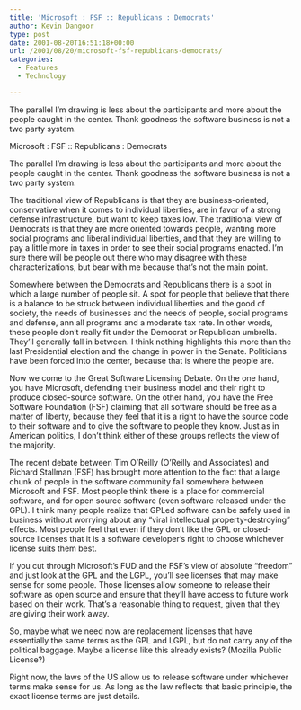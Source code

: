 ```yaml
---
title: 'Microsoft : FSF :: Republicans : Democrats'
author: Kevin Dangoor
type: post
date: 2001-08-20T16:51:18+00:00
url: /2001/08/20/microsoft-fsf-republicans-democrats/
categories:
  - Features
  - Technology

---
```

The parallel I&#8217;m drawing is less about the participants and more about the people caught in the center. Thank goodness the software business is not a two party system.

Microsoft : FSF :: Republicans : Democrats

The parallel I&#8217;m drawing is less about the participants and more about the people caught in the center. Thank goodness the software business is not a two party system.

The traditional view of Republicans is that they are business-oriented, conservative when it comes to individual liberties, are in favor of a strong defense infrastructure, but want to keep taxes low. The traditional view of Democrats is that they are more oriented towards people, wanting more social programs and liberal individual liberties, and that they are willing to pay a little more in taxes in order to see their social programs enacted. I&#8217;m sure there will be people out there who may disagree with these characterizations, but bear with me because that&#8217;s not the main point.
  
<!--more-->


  
Somewhere between the Democrats and Republicans there is a spot in which a large number of people sit. A spot for people that believe that there is a balance to be struck between individual liberties and the good of society, the needs of businesses and the needs of people, social programs and defense, ann all programs and a moderate tax rate. In other words, these people don&#8217;t really fit under the Democrat or Republican umbrella. They&#8217;ll generally fall in between. I think nothing highlights this more than the last Presidential election and the change in power in the Senate. Politicians have been forced into the center, because that is where the people are.
  
Now we come to the Great Software Licensing Debate. On the one hand, you have Microsoft, defending their business model and their right to produce closed-source software. On the other hand, you have the Free Software Foundation (FSF) claiming that all software should be free as a matter of liberty, because they feel that it is a right to have the source code to their software and to give the software to people they know. Just as in American politics, I don&#8217;t think either of these groups reflects the view of the majority.
  
The recent debate between Tim O&#8217;Reilly (O&#8217;Reilly and Associates) and Richard Stallman (FSF) has brought more attention to the fact that a large chunk of people in the software community fall somewhere between Microsoft and FSF. Most people think there is a place for commercial software, and for open source software (even software released under the GPL). I think many people realize that GPLed software can be safely used in business without worrying about any &#8220;viral intellectual property-destroying&#8221; effects. Most people feel that even if they don&#8217;t like the GPL or closed-source licenses that it is a software developer&#8217;s right to choose whichever license suits them best.
  
If you cut through Microsoft&#8217;s FUD and the FSF&#8217;s view of absolute &#8220;freedom&#8221; and just look at the GPL and the LGPL, you&#8217;ll see licenses that may make sense for some people. Those licenses allow someone to release their software as open source and ensure that they&#8217;ll have access to future work based on their work. That&#8217;s a reasonable thing to request, given that they are giving their work away.
  
So, maybe what we need now are replacement licenses that have essentially the same terms as the GPL and LGPL, but do not carry any of the political baggage. Maybe a license like this already exists? (Mozilla Public License?)
  
Right now, the laws of the US allow us to release software under whichever terms make sense for us. As long as the law reflects that basic principle, the exact license terms are just details.